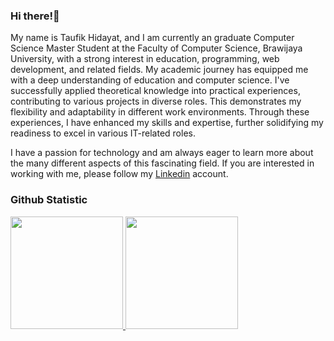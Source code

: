 ### Hi there!👋

My name is Taufik Hidayat, and I am currently an graduate Computer Science Master Student at the Faculty of Computer Science, Brawijaya University, with a strong interest in education, programming, web development, and related fields. My academic journey has equipped me with a deep understanding of education and computer science. I've successfully applied theoretical knowledge into practical experiences, contributing to various projects in diverse roles. This demonstrates my flexibility and adaptability in different work environments. Through these experiences, I have enhanced my skills and expertise, further solidifying my readiness to excel in various IT-related roles.

I have a passion for technology and am always eager to learn more about the many different aspects of this fascinating field. If you are interested in working with me, please follow my [Linkedin](https://www.linkedin.com/in/tfkhdyt/) account.


### Github Statistic
<p align="left">
<a href="https://github.com/taufikhdyt01">
  <img height="180em" src="https://github-readme-stats-eight-theta.vercel.app/api?username=gilangadhan&show_icons=true&theme=algolia&include_all_commits=true&count_private=true"/>
  <img height="180em" src="https://github-readme-stats-eight-theta.vercel.app/api/top-langs/?username=gilangadhan&layout=compact&langs_count=8&theme=algolia"/>
</a>
</p>
